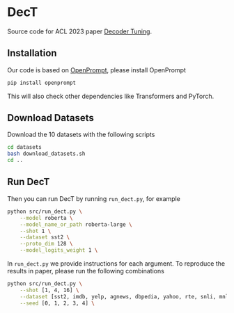 # DecT

Source code for ACL 2023 paper [Decoder Tuning](https://arxiv.org/abs/2212.08408).

## Installation

Our code is based on [OpenPrompt](https://github.com/thunlp/OpenPrompt), please install OpenPrompt

```bash
pip install openprompt
```

This will also check other dependencies like Transformers and PyTorch.

## Download Datasets

Download the 10 datasets with the following scripts

```bash
cd datasets
bash download_datasets.sh
cd ..
```

## Run DecT

Then you can run DecT by running `run_dect.py`, for example

```bash
python src/run_dect.py \
	--model roberta \
	--model_name_or_path roberta-large \
	--shot 1 \
	--dataset sst2 \
	--proto_dim 128 \
	--model_logits_weight 1 \
```

In `run_dect.py` we provide instructions for each argument. To reproduce the results in paper, please run the following combinations

```bash
python src/run_dect.py \
	--shot [1, 4, 16] \
	--dataset [sst2, imdb, yelp, agnews, dbpedia, yahoo, rte, snli, mnli-m, mnli-mm, fewnerd] \
	--seed [0, 1, 2, 3, 4] \
```

